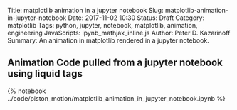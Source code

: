 Title: matplotlib animation in a jupyter notebook
Slug: matplotlib-animation-in-jupyter-notebook
Date: 2017-11-02 10:30
Status: Draft
Category: matplotlib
Tags: python, jupyter, notebook, matplotlib, animation, engineering
JavaScripts: ipynb_mathjax_inline.js
Author: Peter D. Kazarinoff
Summary: An animation in matplotlib rendered in a jupyter notebook. 

## Animation Code pulled from a jupyter notebook using liquid tags

{% notebook ../code/piston_motion/matplotlib_animation_in_jupyter_notebook.ipynb %}